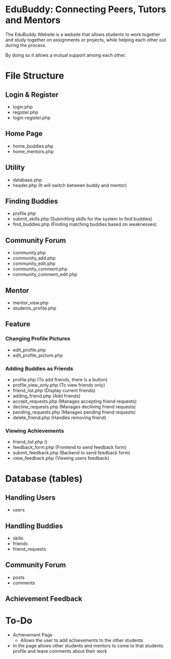 # **EduBuddy: Connecting Peers, Tutors and Mentors**

The EduBuddy Website is a website that allows students to work together and study together on assignments or projects, while helping each other out during the process.

By doing so it allows a mutual support among each other.

# **File Structure**
## Login & Register
- login.php
- register.php
- login-register.php

## Home Page
- home_buddies.php
- home_mentors.php

## Utility
- database.php
- header.php (It will switch between buddy and mentor)

## Finding Buddies
- profile.php
- submit_skills.php (Submitting skills for the system to find buddies)
- find_buddies.php (Finding matching buddies based on weaknesses)

## Community Forum
- community.php
- community_add.php
- community_edit.php
- community_comment.php
- community_comment_edit.php

## Mentor
- mentor_view.php
- students_profile.php

## Feature
### Changing Profile Pictures
- edit_profile.php
- edit_profile_picture.php

### Adding Buddies as Friends
- profile.php (To add friends, there is a button)
- profile_view_only.php (To view friends only)
- friend_list.php (Display current friends)
- adding_friend.php (Add friends)
- accept_requests.php (Manages accepting friend requests)
- decline_requests.php (Manages declining friend requests)
- pending_requests.php (Manages pending friend requests)
- delete_friend.php (Handles removing friend)

### Viewing Achievements
- friend_list.php ()
- feedback_form.php (Frontend to send feedback form)
- submit_feedback.php (Backend to send feedback form)
- view_feedback.php (Viewing users feedback)

# **Database (tables)**
## Handling Users
- users

## Handling Buddies
- skills
- friends
- friend_requests

## Community Forum
- posts
- comments

## Achievement Feedback

# **To-Do**
- Achievement Page
    - Allows the user to add achievements to the other students
- In the page allows other students and mentors to come to that students profile and leave comments about their work